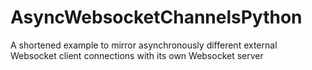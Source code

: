 # AsyncWebsocketChannelsPython
A shortened example to mirror asynchronously different external Websocket client connections with its own Websocket server
